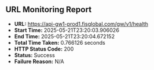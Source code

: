 ## URL Monitoring Report

- **URL:** https://api-gw1-prod1.fisglobal.com/gw/v1/health
- **Start Time:** 2025-05-21T23:20:03.906026
- **End Time:** 2025-05-21T23:20:04.672152
- **Total Time Taken:** 0.766126 seconds
- **HTTP Status Code:** 200
- **Status:** Success
- **Failure Reason:** N/A
